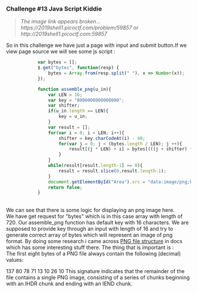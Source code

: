 <h3>Challenge #13 Java Script Kiddie</h3>

<blockquote><i>The image link appears broken... https://2019shell1.picoctf.com/problem/59857 or http://2019shell1.picoctf.com:59857</i></blockquote>

So in this challenge we have just a page with input and submit button.If we view page source we will see some js script : <br>
```javascript
			var bytes = [];
			$.get("bytes", function(resp) {
				bytes = Array.from(resp.split(" "), x => Number(x));
			});

			function assemble_png(u_in){
				var LEN = 16;
				var key = "0000000000000000";
				var shifter;
				if(u_in.length == LEN){
					key = u_in;
				}
				var result = [];
				for(var i = 0; i < LEN; i++){
					shifter = key.charCodeAt(i) - 48;
					for(var j = 0; j < (bytes.length / LEN); j ++){
						result[(j * LEN) + i] = bytes[(((j + shifter) * LEN) % bytes.length) + i]
					}
				}
				while(result[result.length-1] == 0){
					result = result.slice(0,result.length-1);
				}
				document.getElementById("Area").src = "data:image/png;base64," + btoa(String.fromCharCode.apply(null, new Uint8Array(result)));
				return false;
			}
```
<br>We can see that there is some logic for displaying an png image here.<br>We have get request for "bytes" which is in this case array with length of 720. Our assemble_png function has default key with 16 characters. We are supposed to provide key through an input with length of 16 and try to generate correct array of bytes which will represent an image of png format. By doing some research i came across <a href="http://www.libpng.org/pub/png/spec/1.2/PNG-Structure.html">PNG file structure</a> in docs which has some interesting stuff there. The thing that is important is : <br>
<quote>The first eight bytes of a PNG file always contain the following (decimal) values:

   137 80 78 71 13 10 26 10
This signature indicates that the remainder of the file contains a single PNG image, consisting of a series of chunks beginning with an IHDR chunk and ending with an IEND chunk.</quote>